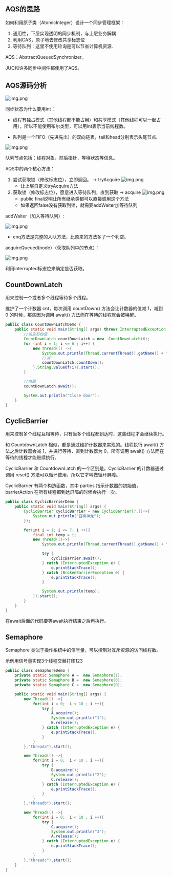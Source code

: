 ## AQS的思路
如何利用原子类（AtomicInteger）设计一个同步管理框架：
1. 通用性，下层实现透明的同步机制，与上层业务解耦
2. 利用CAS，原子地去修改共享标志位
3. 等待队列：这里不使用轮询是可以节省计算机资源.

AQS：AbstractQueuedSynchronizer。

JUC和许多同步中间件都使用了AQS。

## AQS源码分析

![img.png](AQS1.png)

同步状态为什么要用int：
* 线程有独占模式（其他线程都不能占用）和共享模式（其他线程可以一起占用），所以不能使用布尔类型，可以用int表示当前线程数。

* 队列是一个FIFO（先进先出）的双向链表，tail和head分别表示头尾节点.

![img.png](AQS2.png)

队列节点包括：线程对象，前后指针，等待状态等信息。

AQS中的两个核心方法：
1. 尝试获取锁（修改标志位），立即返回。 -> tryAcquire
    ![img.png](AQS3.png)
    * 让上层自定义tryAcquire方法
2. 获取锁（修改标志位），愿意进入等待队列，直到获取 -> acquire
    ![img.png](AQS4.png)
    * public final说明让所有继承类都可以直接调用这个方法
    * 如果返回false没有获取到锁，就需要addWaiter加等待队列

addWaiter（加入等待队列）:

![img.png](AQS5.png)

* enq方法是完整的入队方法，比原来的方法多了一个判空。

acquireQueued(node）（获取队列中的节点）：

![img.png](AQS6.png)

利用interrupted标志位来确定是否获取。


## CountDownLatch
用来控制一个或者多个线程等待多个线程。

维护了一个计数器 cnt，每次调用 countDown() 方法会让计数器的值减 1，减到 0 的时候，那些因为调用 await() 方法而在等待的线程就会被唤醒。

```java
public class CountDownLatchDemo {
    public static void main(String[] args) throws InterruptedException {
        //设定初始值
        CountDownLatch countDownLatch = new  CountDownLatch(6);
        for (int i = 1; i <= 6 ; i++) {
            new Thread(() ->{
                System.out.println(Thread.currentThread().getName() + "go out");
                //减一
                countDownLatch.countDown();
            },String.valueOf(i)).start();
        }

        //唤醒
        countDownLatch.await();

        System.out.println("Close door");
    }
}
```
## CyclicBarrier
用来控制多个线程互相等待，只有当多个线程都到达时，这些线程才会继续执行。

和 CountdownLatch 相似，都是通过维护计数器来实现的。线程执行 await() 方法之后计数器会减 1，并进行等待，直到计数器为 0，所有调用 await() 方法而在等待的线程才能继续执行。

CyclicBarrier 和 CountdownLatch 的一个区别是，CyclicBarrier 的计数器通过调用 reset() 方法可以循环使用，所以它才叫做循环屏障。

CyclicBarrier 有两个构造函数，其中 parties 指示计数器的初始值，barrierAction 在所有线程都到达屏障的时候会执行一次。

```java
public class CyclicBarrierDemo {
    public static void main(String[] args) {
        CyclicBarrier cyclicBarrier = new CyclicBarrier(7,()->{
            System.out.println("召唤神龙");
        });

        for(int i = 1; i <= 7; i ++){
            final int temp = i;
            new Thread(()->{
                System.out.println(Thread.currentThread().getName() + "收集到"+ temp + "号龙珠");

                try {
                    cyclicBarrier.await();
                } catch (InterruptedException e) {
                    e.printStackTrace();
                } catch (BrokenBarrierException e) {
                    e.printStackTrace();
                }

                System.out.println(temp);
            }).start();
        }
    }
}
```
在await后面的代码要等await执行结束之后再执行。

## Semaphore
Semaphore 类似于操作系统中的信号量，可以控制对互斥资源的访问线程数。

示例用信号量实现3个线程交替打印123
```java
public class semaphoreDemo {
    private static Semaphore A =  new Semaphore(1);
    private static Semaphore B =  new Semaphore(0);
    private static Semaphore C =  new Semaphore(0);

    public static void main(String[] args) {
        new Thread(() ->{
            for(int i = 0;  i < 10 ; i ++){
                try {
                    A.acquire();
                    System.out.println("1");
                    B.release();
                } catch (InterruptedException e) {
                    e.printStackTrace();
                }
            }
        },"threada").start();

        new Thread(() ->{
            for(int i = 0;  i < 10 ; i ++){
                try {
                    B.acquire();
                    System.out.println("2");
                    C.release();
                } catch (InterruptedException e) {
                    e.printStackTrace();
                }
            }
        },"threadb").start();

        new Thread(() ->{
            for(int i = 0;  i < 10 ; i ++){
                try {
                    C.acquire();
                    System.out.println("3");
                    A.release();
                } catch (InterruptedException e) {
                    e.printStackTrace();
                }
            }
        },"threadc").start();
    }
}
```





